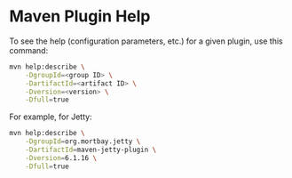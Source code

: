 Maven Plugin Help
=================

To see the help (configuration parameters, etc.) for a given plugin, use this command:

```bash
mvn help:describe \
    -DgroupId=<group ID> \
    -DartifactId=<artifact ID> \
    -Dversion=<version> \
    -Dfull=true
```

For example, for Jetty:

```bash
mvn help:describe \
    -DgroupId=org.mortbay.jetty \
    -DartifactId=maven-jetty-plugin \
    -Dversion=6.1.16 \
    -Dfull=true
```
